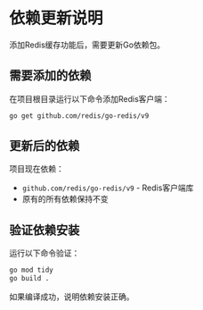 # 依赖更新说明

添加Redis缓存功能后，需要更新Go依赖包。

## 需要添加的依赖

在项目根目录运行以下命令添加Redis客户端：

```bash
go get github.com/redis/go-redis/v9
```

## 更新后的依赖

项目现在依赖：
- `github.com/redis/go-redis/v9` - Redis客户端库
- 原有的所有依赖保持不变

## 验证依赖安装

运行以下命令验证：
```bash
go mod tidy
go build .
```

如果编译成功，说明依赖安装正确。